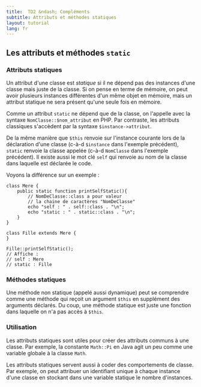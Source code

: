```yaml
---
title:  TD2 &ndash; Compléments
subtitle: Attributs et méthodes statiques
layout: tutorial
lang: fr
---
```


<!-- ## Créer un projet avec NetBeans

### Si vous commencez un projet de zéro

#### Configuration courte

1. Allez dans le menu Fichier > Nouveau Projet > PHP > PHP Application

2. Changez le dossier (.../public_html/PHP/TD2 par exemple) et le nom du projet
   (TD2 par exemple).

3. Appuyez sur Finish

#### Configuration complète

1. Allez dans le menu Fichier > Nouveau Projet > PHP > PHP Application

2. Changez le dossier et le nom du projet puis choisissez la version de PHP la plus
   élevée.

3. Appuyez sur Next

4. * Exécuter comme "Site Web local",

   * URL du projet : l'adresse de votre page Web sur `webinfo`, par exemple
   [http://webinfo/~votre_login/PHP/TD2/](http://webinfo/~votre_login/PHP/TD2/)

5. Appuyez sur Finish

### Si vous reprenez un projet en cours

Allez dans le menu Fichier > Nouveau Projet > PHP > PHP Application **with
existing sources**


### Fonctionnalités utiles

* Indentation automatique : Source > Format ou `Alt+Maj+F`
* Ouvrir la page Web : Éxécuter projet ou (`F6`).  
  Cela ouvre dans le navigateur l'URL donnée lors de la configuration complète.
* Activer/désactiver les commentaires : sélectionner une région de texte et
  taper `Ctrl+Shift+C` -->

## Les attributs et méthodes `static`

<!-- Compléter avec autre source de definition -->

### Attributs statiques

Un attribut d'une classe est *statique* si il ne dépend pas des instances d'une
classe mais juste de la classe. Si on pense en terme de mémoire, on peut avoir
plusieurs instances différentes d'un même objet en mémoire, mais un attribut
statique ne sera présent qu'une seule fois en mémoire.

Comme un attribut `static` ne dépend que de la classe, on l'appelle avec la
syntaxe `NomClasse::$nom_attribut` en PHP. Par contraste, les attributs classiques
s'accèdent par la syntaxe `$instance->attribut`.

De la même manière que `$this` renvoie sur l'instance courante lors de la
déclaration d'une classe (c-à-d `$instance` dans l'exemple précédent), 
`static` renvoie la classe appelée (c-à-d `NomClasse` dans l'exemple précédent). 
Il existe aussi le mot clé `self` qui renvoie au nom de la classe dans laquelle est déclarée le code.

Voyons la différence sur un exemple :

```php?start_inline=1
class Mere {
    public static function printSelfStatic(){
        // NomDeClasse::class a pour valeur
        // la chaine de caractères "NomDeClasse"
        echo "self : " . self::class . "\n";
        echo "static : " . static::class . "\n";
    }
}

class Fille extends Mere {
}

Fille::printSelfStatic();
// Affiche :
// self : Mere
// static : Fille
```

### Méthodes statiques

Une méthode non statique (appelé aussi dynamique) peut se comprendre comme une méthode qui reçoit un
argument `$this` en supplément des arguments déclarés. Du coup, une méthode
statique est juste une fonction dans laquelle on n'a pas accès à `$this`.

### Utilisation

Les attributs statiques sont utiles pour créer des attributs communs à une
classe. Par exemple, la constante `Math::Pi` en Java agit un peu comme une
variable globale à la classe `Math`.

<!-- vérifier la syntaxe de Math::Pi -->

Les attributs statiques servent aussi à coder des comportements de classe. Par
exemple, on peut attribuer un identifiant unique à chaque instance d'une classe
en stockant dans une variable statique le nombre d'instances.

<!-- Choses à faire: -->
<!-- --------------- -->
<!-- - préparer squelette class avec fonction/attribut statique/non statique  -->
<!-- -> Comment appelle-t-on la fonction/attribut dedans/dehors la classe -->

